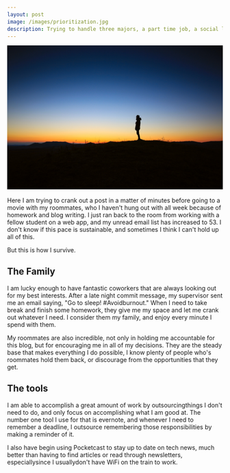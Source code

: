 ```yaml
---
layout: post
image: /images/prioritization.jpg
description: Trying to handle three majors, a part time job, a social life, and sleep
---
```


![Prioritization - JavaScript Jake](/images/prioritization.jpg)

Here I am trying to crank out a post in a matter of minutes before going to a movie with my roommates, who I haven't hung out with all week because of homework and blog writing. I just ran back to the room from working with a fellow student on a web app, and my unread email list has increased to 53. I don't know if this pace is sustainable, and sometimes I think I can't hold up all of this.

But this is how I survive.

## The Family

I am lucky enough to have fantastic coworkers that are always looking out for my best interests. After a late night commit message, my supervisor sent me an email saying, "Go to sleep! #Avoidburnout." When I need to take break and finish some homework, they give me my space and let me crank out whatever I need. I consider them my family, and enjoy every minute I spend with them.

My roommates are also incredible, not only in holding me accountable for this blog, but for encouraging me in all of my decisions. They are the steady base that makes everything I do possible, I know plenty of people who's roommates hold them back, or discourage from the opportunities that they get.

## The tools

I am able to accomplish a great amount of work by outsourcingthings I don't need to do, and only focus on accomplishing what I am good at. The number one tool I use for that is evernote, and whenever I need to remember a deadline, I outsource remembering those responsibilities by making a reminder of it.

I also have begin using Pocketcast to stay up to date on tech news, much better than having to find articles or read through newsletters, especiallysince I usuallydon't have WiFi on the train to work.
